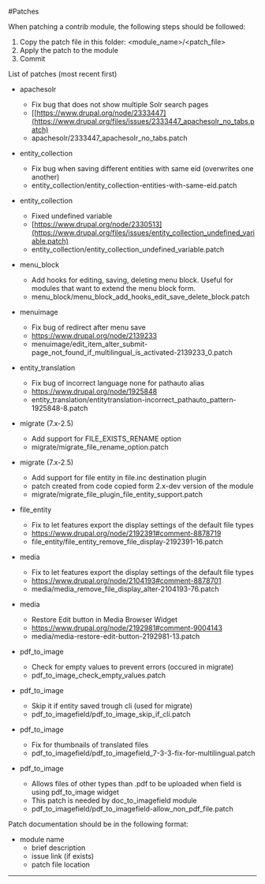 #Patches

When patching a contrib module, the following steps should be followed:
1. Copy the patch file in this folder: <module_name>/<patch_file>
2. Apply the patch to the module
3. Commit

List of patches (most recent first)

* apachesolr
  * Fix bug that does not show multiple Solr search pages
  * [[https://www.drupal.org/node/2333447](https://www.drupal.org/files/issues/2333447_apachesolr_no_tabs.patch)
  * apachesolr/2333447_apachesolr_no_tabs.patch

* entity_collection
  * Fix bug when saving different entities with same eid (overwrites one another)
  * entity_collection/entity_collection-entities-with-same-eid.patch

* entity_collection
  * Fixed undefined variable
  * [https://www.drupal.org/node/2330513](https://www.drupal.org/files/issues/entity_collection_undefined_variable.patch)
  * entity_collection/entity_collection_undefined_variable.patch

* menu_block
  * Add hooks for editing, saving, deleting menu block. Useful for modules that want to extend the menu block form.
  * menu_block/menu_block_add_hooks_edit_save_delete_block.patch

* menuimage
  * Fix bug of redirect after menu save
  * https://www.drupal.org/node/2139233
  * menuimage/edit_item_alter_submit-page_not_found_if_multilingual_is_activated-2139233_0.patch


* entity_translation
  * Fix bug of incorrect language none for pathauto alias
  * https://www.drupal.org/node/1925848
  * entity_translation/entitytranslation-incorrect_pathauto_pattern-1925848-8.patch

* migrate (7.x-2.5)
  * Add support for FILE_EXISTS_RENAME option
  * migrate/migrate_file_rename_option.patch

* migrate (7.x-2.5)
  * Add support for file entity in file.inc destination plugin
  * patch created from code copied form 2.x-dev version of the module
  * migrate/migrate_file_plugin_file_entity_support.patch

* file_entity
  * Fix to let features export the display settings of the default file types
  * https://www.drupal.org/node/2192391#comment-8878719
  * file_entity/file_entity_remove_file_display-2192391-16.patch

* media
  * Fix to let features export the display settings of the default file types
  * https://www.drupal.org/node/2104193#comment-8878701
  * media/media_remove_file_display_alter-2104193-76.patch

* media
  * Restore Edit button in Media Browser Widget
  * https://www.drupal.org/node/2192981#comment-9004143
  * media/media-restore-edit-button-2192981-13.patch

* pdf_to_image
  * Check for empty values to prevent errors (occured in migrate)
  * pdf_to_image_check_empty_values.patch

* pdf_to_image
  * Skip it if entity saved trough cli (used for migrate)
  * pdf_to_imagefield/pdf_to_image_skip_if_cli.patch

* pdf_to_image
  * Fix for thumbnails of translated files
  * pdf_to_imagefield/pdf_to_imagefield_7-3-3-fix-for-multilingual.patch

* pdf_to_image
  * Allows files of other types than .pdf to be uploaded when field is using pdf_to_image widget
  * This patch is needed by doc_to_imagefield module
  * pdf_to_imagefield/pdf_to_imagefield-allow_non_pdf_file.patch


Patch documentation should be in the following format:

* module name
  * brief description
  * issue link (if exists)
  * patch file location
---